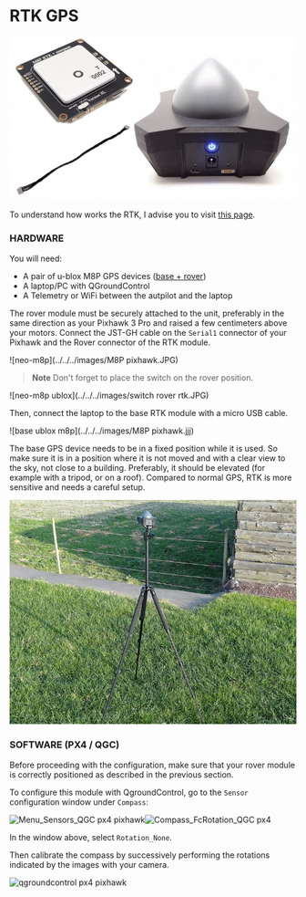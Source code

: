 # RTK GPS

![rtk gnss neo-m8p](../../../images/rtk-gps-kit-for-pixhawk.jpg)

To understand how works the RTK, I advise you to visit [this page](https://drotek.com/en/documentation/tiny-rtk-documentation/#quest-ce-que-le-rtk-2).



### HARDWARE

You will need:

* A pair of u-blox M8P GPS devices ([base + rover](https://drotek.com/shop/en/home/843-rtk-gps-kit-for-pixhawk.html))
* A laptop/PC with QGroundControl 
* A Telemetry or WiFi between the autpilot and the laptop 

The rover module must be securely attached to the unit, preferably in the same direction as your Pixhawk 3 Pro and raised a few centimeters above your motors.
Connect the JST-GH cable on the `Serial1` connector of your Pixhawk and the Rover connector of the RTK module.

![neo-m8p](../../../images/M8P pixhawk.JPG)


> **Note** Don't forget to place the switch on the rover position. 

![neo-m8p ublox](../../../images/switch rover rtk.JPG)

Then, connect the laptop to the base RTK module with a micro USB cable. 

![base ublox m8p](../../../images/M8P pixhawk.jjj)

The base GPS device needs to be in a fixed position while it is used. So make sure it is in a position where it is not moved and with a clear view to the sky, not close to a building. Preferably, it should be elevated (for example with a tripod, or on a roof). Compared to normal GPS, RTK is more sensitive and needs a careful setup.

![base gnss rtk](../../../images/xxl-rtk-gps-neo-m8p-2.jpg)



### SOFTWARE \(PX4 / QGC\)

Before proceeding with the configuration, make sure that your rover module is correctly positioned as described in the previous section.

To configure this module with QgroundControl, go to the `Sensor` configuration window under `Compass`:

![](https://drotek.com/wp-content/uploads/2017/01/Menu_Sensors_QGC.png "Menu\_Sensors\_QGC px4 pixhawk")![](https://drotek.com/wp-content/uploads/2017/01/Compass_FcRotation_QGC.png "Compass\_FcRotation\_QGC px4")

In the window above, select `Rotation_None`.

Then calibrate the compass by successively performing the rotations indicated by the images with your camera.

![](https://drotek.com/wp-content/uploads/2017/01/Window_Compass_Calib_QGC-700x460.png "qgroundcontrol px4 pixhawk")


